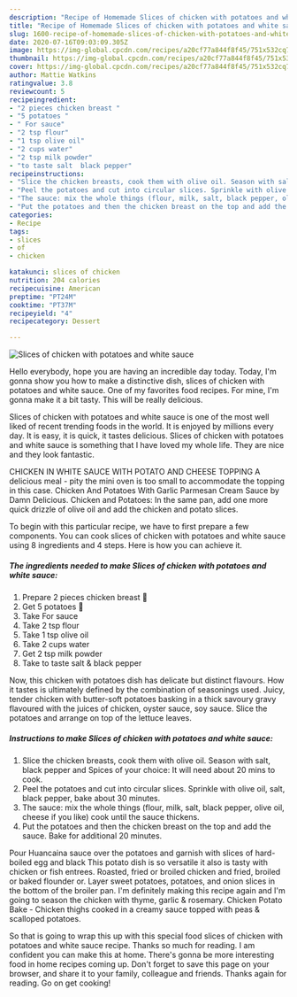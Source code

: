 ```yaml
---
description: "Recipe of Homemade Slices of chicken with potatoes and white sauce"
title: "Recipe of Homemade Slices of chicken with potatoes and white sauce"
slug: 1600-recipe-of-homemade-slices-of-chicken-with-potatoes-and-white-sauce
date: 2020-07-16T09:03:09.305Z
image: https://img-global.cpcdn.com/recipes/a20cf77a844f8f45/751x532cq70/slices-of-chicken-with-potatoes-and-white-sauce-recipe-main-photo.jpg
thumbnail: https://img-global.cpcdn.com/recipes/a20cf77a844f8f45/751x532cq70/slices-of-chicken-with-potatoes-and-white-sauce-recipe-main-photo.jpg
cover: https://img-global.cpcdn.com/recipes/a20cf77a844f8f45/751x532cq70/slices-of-chicken-with-potatoes-and-white-sauce-recipe-main-photo.jpg
author: Mattie Watkins
ratingvalue: 3.8
reviewcount: 5
recipeingredient:
- "2 pieces chicken breast "
- "5 potatoes "
- " For sauce"
- "2 tsp flour"
- "1 tsp olive oil"
- "2 cups water"
- "2 tsp milk powder"
- "to taste salt  black pepper"
recipeinstructions:
- "Slice the chicken breasts, cook them with olive oil. Season with salt, black pepper and Spices of your choice: It will need about 20 mins to cook."
- "Peel the potatoes and cut into circular slices. Sprinkle with olive oil, salt, black pepper, bake about 30 minutes."
- "The sauce: mix the whole things (flour, milk, salt, black pepper, olive oil, cheese if you like) cook until the sauce thickens."
- "Put the potatoes and then the chicken breast on the top and add the sauce. Bake for additional 20 minutes."
categories:
- Recipe
tags:
- slices
- of
- chicken

katakunci: slices of chicken 
nutrition: 204 calories
recipecuisine: American
preptime: "PT24M"
cooktime: "PT37M"
recipeyield: "4"
recipecategory: Dessert

---
```



![Slices of chicken with potatoes and white sauce](https://img-global.cpcdn.com/recipes/a20cf77a844f8f45/751x532cq70/slices-of-chicken-with-potatoes-and-white-sauce-recipe-main-photo.jpg)

Hello everybody, hope you are having an incredible day today. Today, I'm gonna show you how to make a distinctive dish, slices of chicken with potatoes and white sauce. One of my favorites food recipes. For mine, I'm gonna make it a bit tasty. This will be really delicious.

Slices of chicken with potatoes and white sauce is one of the most well liked of recent trending foods in the world. It is enjoyed by millions every day. It is easy, it is quick, it tastes delicious. Slices of chicken with potatoes and white sauce is something that I have loved my whole life. They are nice and they look fantastic.

CHICKEN IN WHITE SAUCE WITH POTATO AND CHEESE TOPPING A delicious meal - pity the mini oven is too small to accommodate the topping in this case. Chicken And Potatoes With Garlic Parmesan Cream Sauce by Damn Delicious. Chicken and Potatoes: In the same pan, add one more quick drizzle of olive oil and add the chicken and potato slices.


To begin with this particular recipe, we have to first prepare a few components. You can cook slices of chicken with potatoes and white sauce using 8 ingredients and 4 steps. Here is how you can achieve it.

<!--inarticleads1-->

##### The ingredients needed to make Slices of chicken with potatoes and white sauce:

1. Prepare 2 pieces chicken breast 🐔
1. Get 5 potatoes 🥔
1. Take  For sauce
1. Take 2 tsp flour
1. Take 1 tsp olive oil
1. Take 2 cups water
1. Get 2 tsp milk powder
1. Take to taste salt &amp; black pepper


Now, this chicken with potatoes dish has delicate but distinct flavours. How it tastes is ultimately defined by the combination of seasonings used. Juicy, tender chicken with butter-soft potatoes basking in a thick savoury gravy flavoured with the juices of chicken, oyster sauce, soy sauce. Slice the potatoes and arrange on top of the lettuce leaves. 

<!--inarticleads2-->

##### Instructions to make Slices of chicken with potatoes and white sauce:

1. Slice the chicken breasts, cook them with olive oil. Season with salt, black pepper and Spices of your choice: It will need about 20 mins to cook.
1. Peel the potatoes and cut into circular slices. Sprinkle with olive oil, salt, black pepper, bake about 30 minutes.
1. The sauce: mix the whole things (flour, milk, salt, black pepper, olive oil, cheese if you like) cook until the sauce thickens.
1. Put the potatoes and then the chicken breast on the top and add the sauce. Bake for additional 20 minutes.


Pour Huancaina sauce over the potatoes and garnish with slices of hard-boiled egg and black This potato dish is so versatile it also is tasty with chicken or fish entrees. Roasted, fried or broiled chicken and fried, broiled or baked flounder or. Layer sweet potatoes, potatoes, and onion slices in the bottom of the broiler pan. I&#39;m definitely making this recipe again and I&#39;m going to season the chicken with thyme, garlic &amp; rosemary. Chicken Potato Bake - Chicken thighs cooked in a creamy sauce topped with peas &amp; scalloped potatoes. 

So that is going to wrap this up with this special food slices of chicken with potatoes and white sauce recipe. Thanks so much for reading. I am confident you can make this at home. There's gonna be more interesting food in home recipes coming up. Don't forget to save this page on your browser, and share it to your family, colleague and friends. Thanks again for reading. Go on get cooking!
